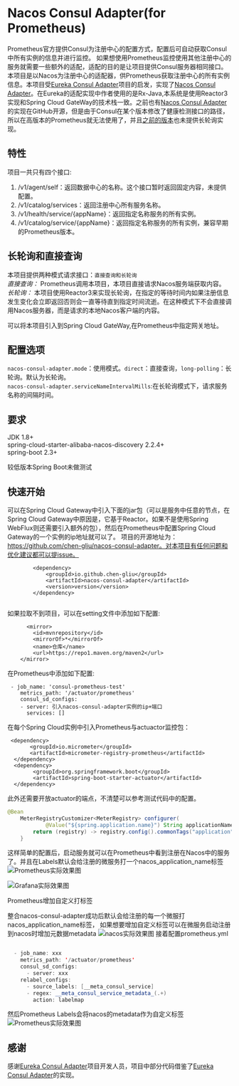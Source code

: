 # Nacos Consul Adapter(for Prometheus)
Prometheus官方提供Consul为注册中心的配置方式，配置后可自动获取Consul中所有实例的信息并进行监控。  如果想使用Prometheus监控使用其他注册中心的服务就需要一些额外的适配，适配的目的是让项目提供Consul服务器相同接口。  
本项目是以Nacos为注册中心的适配器，供Prometheus获取注册中心的所有实例信息。本项目受<a href='https://github.com/twinformatics/eureka-consul-adapter'>Eureka Consul Adapter</a>项目的启发，实现了<a href = 'https://github.com/chen-gliu/nacos-consul-adapter'>Nacos Consul Adapter</a>。在Eureka的适配实现中作者使用的是Rx-Java,本系统是使用Reactor3实现和Spring Cloud GateWay的技术栈一致。之前也有<a href='https://github.com/yueyemisi/nacos-consul-adapter'>Nacos Consul Adapter</a>的实现在GitHub开源，但是由于Consul在某个版本修改了健康检测接口的路径，所以在高版本的Prometheus就无法使用了，并且<a href = 'https://github.com/yueyemisi/nacos-consul-adapter'>之前的版本</a>也未提供长轮询实现。  

## 特性
项目一共只有四个接口:  
1. /v1/agent/self：返回数据中心的名称。这个接口暂时返回固定内容，未提供配置。
2. /v1/catalog/services：返回注册中心所有服务名称。
3. /v1/health/service/{appName}：返回指定名称服务的所有实例。
4. /v1/catalog/service/{appName}：返回指定名称服务的所有实例，兼容早期的Prometheus版本。

## 长轮询和直接查询  
本项目提供两种模式请求接口：`直接查询和长轮询`  
*直接查询：* Prometheus调用本项目，本项目直接请求Nacos服务端获取内容。  
*长轮询：* 本项目使用Reactor3来实现长轮询，在指定的等待时间内如果注册信息发生变化会立即返回否则会一直等待直到指定时间流逝。在这种模式下不会直接调用Nacos服务器，而是请求的本地Nacos客户端的内容。  

可以将本项目引入到Spring Cloud GateWay,在Prometheus中指定网关地址。  

## 配置选项
`nacos-consul-adapter.mode`：使用模式。`direct`：直接查询，`long-polling`：长轮询。默认为长轮询。  
`nacos-consul-adapter.serviceNameIntervalMills`:在长轮询模式下，请求服务名称的间隔时间。  


## 要求
JDK 1.8+  
spring-cloud-starter-alibaba-nacos-discovery 2.2.4+  
spring-boot 2.3+  

较低版本Spring Boot未做测试



## 快速开始  
可以在Spring Cloud Gateway中引入下面的jar包（可以是服务中任意的节点，在Spring Cloud Gateway中原因是，它基于Reactor。如果不是使用Spring WebFlux则还需要引入额外的包），然后在Prometheus中配置Spring Cloud Gateway的一个实例的ip地址就可以了。
项目的开源地址为：https://github.com/chen-gliu/nacos-consul-adapter。对本项目有任何问题和优化建议都可以提issue。
```
        <dependency>
            <groupId>io.github.chen-gliu</groupId>
            <artifactId>nacos-consul-adapter</artifactId>
            <version>version</version>
        </dependency> 
        
```
如果拉取不到项目，可以在setting文件中添加如下配置:
```$xslt
      <mirror>
		<id>mvnrepository</id>
		<mirrorOf>*</mirrorOf>
		<name>仓库</name>
		<url>https://repo1.maven.org/maven2</url>
	</mirror>
```
在Prometheus中添加如下配置:  
```
 - job_name: 'consul-prometheus-test'
    metrics_path: '/actuator/prometheus'
    consul_sd_configs:
    - server: 引入nacos-consul-adapter实例的ip+端口
      services: []
```
在每个Spring Cloud实例中引入Prometheus与actuactor监控包：
```
 <dependency>
       <groupId>io.micrometer</groupId>
       <artifactId>micrometer-registry-prometheus</artifactId>
  </dependency>
  <dependency>
        <groupId>org.springframework.boot</groupId>
        <artifactId>spring-boot-starter-actuator</artifactId>
  </dependency>
```
此外还需要开放actuator的端点，不清楚可以参考测试代码中的配置。
```java
@Bean
    MeterRegistryCustomizer<MeterRegistry> configurer(
            @Value("${spring.application.name}") String applicationName) {
        return (registry) -> registry.config().commonTags("application", applicationName);
    }
```
这样简单的配置后，启动服务就可以在Prometheus中看到注册在Nacos中的服务了。并且在Labels默认会给注册的微服务打一个nacos_application_name标签
![Prometheus实际效果图](https://user-images.githubusercontent.com/36329283/206843239-3057b673-51e8-4c53-87cf-a94a2288f3c7.png)

![Grafana实际效果图](https://img-blog.csdnimg.cn/20210626172040746.png?x-oss-process=image/watermark,type_ZmFuZ3poZW5naGVpdGk,shadow_10,text_aHR0cHM6Ly9ibG9nLmNzZG4ubmV0L0xDQlVTSElIQUhB,size_16,color_FFFFFF,t_70)


Prometheus增加自定义打标签

整合nacos-consul-adapter成功后默认会给注册的每一个微服打nacos_application_name标签， 如果想要增加自定义标签可以在微服务启动注册到nacos时增加元数据metadata
![nacos实际效果图](https://user-images.githubusercontent.com/36329283/206841787-5730385a-876d-40e9-96ef-529b753fa664.png)
接着配置prometheus.yml
```java

  - job_name: xxx
    metrics_path: '/actuator/prometheus'
    consul_sd_configs:
      - server: xxx
    relabel_configs:
      - source_labels: [__meta_consul_service]
      - regex: __meta_consul_service_metadata_(.+)
        action: labelmap
```

然后Prometheus Labels会将nacos的metadata作为自定义标签
![Prometheus实际效果图](https://user-images.githubusercontent.com/36329283/206841939-33f48649-5124-4810-8942-abd54fbee063.png)





## 感谢  
感谢<a href='https://github.com/twinformatics/eureka-consul-adapter'>Eureka Consul Adapter</a>项目开发人员，项目中部分代码借鉴了<a href='https://github.com/twinformatics/eureka-consul-adapter'>Eureka Consul Adapter</a>的实现。

